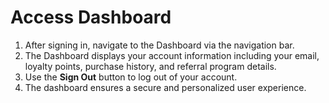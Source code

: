 # Access Dashboard

1. After signing in, navigate to the Dashboard via the navigation bar.
2. The Dashboard displays your account information including your email, loyalty points, purchase history, and referral program details.
3. Use the **Sign Out** button to log out of your account.
4. The dashboard ensures a secure and personalized user experience.